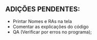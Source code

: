 <h2>ADIÇÕES PENDENTES:</h2>

<ul>
  <li>Printar Nomes e RAs na tela</li>
  <li>Comentar as explicações do código</li>
  <li>QA (Verificar por erros no programa);</li>
</ul>
